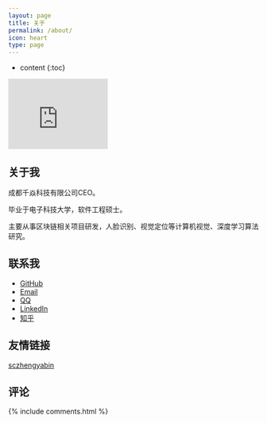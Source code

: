 ```yaml
---
layout: page
title: 关于
permalink: /about/
icon: heart
type: page
---
```


* content
{:toc}

<iframe src="https://githubbadge.appspot.com/alvinzhu?s=1" style="border: 0;height: 142px;width: 200px;overflow: hidden;" frameBorder="0"></iframe>

## 关于我

成都千焱科技有限公司CEO。

毕业于电子科技大学，软件工程硕士。

主要从事区块链相关项目研发，人脸识别、视觉定位等计算机视觉、深度学习算法研究。

## 联系我

* [GitHub](https://github.com/AlvinZhu)
* [Email](mailto:alvin.zhuge@gmail.com)
* [QQ](https://wpa.qq.com/msgrd?v=3&uin=157735432&site=qq&menu=yes)
* [LinkedIn](https://www.linkedin.com/in/alvinzhuge/)
* [知乎](https://www.zhihu.com/people/alvinzhuge)

## 友情链接

[sczhengyabin](https://sczhengyabin.github.io)


## 评论

{% include comments.html %}
